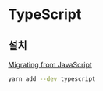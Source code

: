 # TypeScript

## 설치

[Migrating from JavaScript](https://www.typescriptlang.org/docs/handbook/migrating-from-javascript.html)

```bash
yarn add --dev typescript
```
